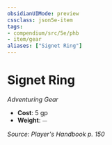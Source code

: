 ```yaml
---
obsidianUIMode: preview
cssclass: json5e-item
tags:
- compendium/src/5e/phb
- item/gear
aliases: ["Signet Ring"]
---
```

# Signet Ring
*Adventuring Gear*  

- **Cost**: 5 gp
- **Weight**: ⏤

*Source: Player's Handbook p. 150*